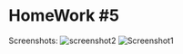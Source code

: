# HomeWork #5

Screenshots:
![screenshot2](https://user-images.githubusercontent.com/90948269/158341650-64066e05-2bc4-468f-a3e1-c3245c68939c.png)
![Screenshot1](https://user-images.githubusercontent.com/90948269/158341660-025ade2c-3562-406a-82b4-f5b64ac092c6.png)
